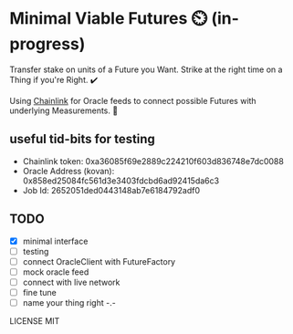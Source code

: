 # Minimal Viable Futures ⏲️ (in-progress)

Transfer stake on units of a Future you Want. Strike at the right time on a Thing if you're Right. ✔️

Using [Chainlink](https://chain.link/) for Oracle feeds to connect possible Futures with underlying Measurements. 📏

## useful tid-bits for testing
* Chainlink token: 		    0xa36085f69e2889c224210f603d836748e7dc0088
* Oracle Address (kovan): 0x858ed25084fc561d3e3403fdcbd6ad92415da6c3
* Job Id: 				        2652051ded0443148ab7e6184792adf0

## TODO
- [x] minimal interface
- [ ] testing
- [ ] connect OracleClient with FutureFactory
- [ ] mock oracle feed
- [ ] connect with live network
- [ ] fine tune
- [ ] name your thing right -.-

LICENSE MIT
